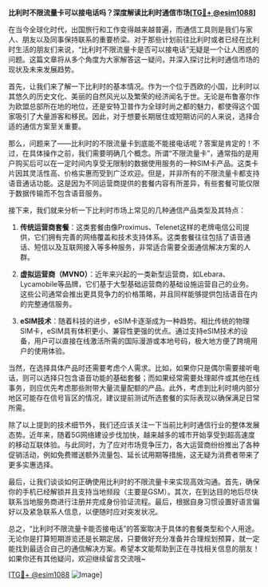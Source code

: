 **比利时不限流量卡可以接电话吗？深度解读比利时通信市场[[TG💪+ @esim1088](https://t.me/s/esim1088)]**

在当今全球化时代，出国旅行和工作变得越来越普遍，而通信工具则是我们与家人、朋友以及同事保持联系的重要桥梁。对于那些计划前往比利时或者已经在比利时生活的朋友们来说，“比利时不限流量卡是否可以接电话”无疑是一个让人困惑的问题。这篇文章将从多个角度为大家解答这一疑问，并深入探讨比利时通信市场的现状及未来发展趋势。

首先，让我们来了解一下比利时的基本情况。作为一个位于西欧的小国，比利时以其悠久的历史文化、美丽的自然风光以及繁荣的经济闻名于世。无论是布鲁塞尔作为欧盟总部所在地的地位，还是安特卫普作为全球时尚之都的魅力，都使得这个国家吸引了大量游客和移民。因此，对于想要长期居住或短期访问的人来说，选择合适的通信方案至关重要。

那么，问题来了——比利时的不限流量卡到底能不能接电话呢？答案是肯定的！不过，在具体操作之前，我们需要明确几个概念。所谓“不限流量卡”，通常指的是用户购买后可以在一定时间内享受无限制的数据使用服务的一种SIM卡产品。这类卡片因其灵活性高、价格实惠而受到广泛欢迎。但是，并非所有的不限流量卡都支持语音通话功能。这是因为不同运营商提供的套餐内容有所差异，有些套餐可能仅限于数据传输而不包含语音服务。

接下来，我们就来分析一下比利时市场上常见的几种通信产品类型及其特点：

1. **传统运营商套餐**：这类套餐由像Proximus、Telenet这样的老牌电信公司提供，它们拥有完善的网络覆盖和技术支持体系。这类套餐往往包括了语音通话、短信以及互联网接入等多种服务，非常适合需要全面通信解决方案的人群。
   
2. **虚拟运营商（MVNO）**：近年来兴起的一类新型运营商，如Lebara、Lycamobile等品牌，它们基于大型基础运营商的基础设施运营自己的业务。这些公司通常会推出更具竞争力的价格策略，并且同样能够提供包括语音在内的完整通信服务。

3. **eSIM技术**：随着科技的进步，eSIM卡逐渐成为一种趋势。相比传统的物理SIM卡，eSIM具有体积更小、兼容性更强的优点。通过支持eSIM技术的设备，用户可以直接在线激活所需的国际漫游或本地号码，极大地方便了跨境用户的使用体验。

当然，在选择具体产品时还需要考虑个人需求。比如，如果你只是偶尔需要接听电话，则可以选择只包含语音功能的基础套餐；而如果经常需要处理邮件或其他在线事务，则应优先考虑那些附带大量流量配额的产品。此外，考虑到比利时境内部分地区可能存在信号盲区的情况，建议提前测试所选套餐的实际表现以确保满足日常所需。

除了以上提到的技术细节外，我们还应该关注一下当前比利时通信行业的整体发展态势。近年来，随着5G网络建设步伐加快，越来越多的城市开始享受到超高速度的移动互联体验。与此同时，为了应对市场竞争压力，各大运营商纷纷推出了各种促销活动，例如免费赠送额外流量包、延长试用期等措施，这无疑为消费者带来了更多实惠选择。

最后，让我们谈谈如何正确使用比利时的不限流量卡来实现高效沟通。首先，确保你的手机已经解锁并且支持当地频段（主要是GSM）。其次，在到达目的地后尽快联系当地服务商进行注册并完成身份验证流程。最后，根据自身习惯设置好语言偏好以及紧急联系人信息，以便随时应对突发状况。

总之，“比利时不限流量卡能否接电话”的答案取决于具体的套餐类型和个人用途。无论你是打算短期游览还是长期定居，只要做好充分准备并合理规划预算，就一定能找到最适合自己的通信解决方案。希望本文能帮助到正在寻找相关信息的朋友！如果你还有其他疑问，欢迎继续留言交流哦~

[[TG💪+ @esim1088](https://t.me/s/esim1088) ![Image](https://i.postimg.cc/4NQfJmqS/Snipaste-2025-05-13-00-14-12.png)]